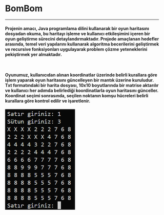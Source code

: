 <h1>BomBom</h1>
<hr>
<h4><p>Projenin amacı, Java programlama dilini kullanarak bir oyun haritasını dosyadan okuma, bu 
haritayı işleme ve kullanıcı etkileşimini içeren bir oyun geliştirme sürecini 
detaylandırmaktadır. Projede amaçlanan hedefler arasında, temel veri yapılarını kullanarak 
algoritma becerilerini geliştirmek ve recursive fonksiyonları uygulayarak problem çözme 
yeteneklerini pekiştirmek yer almaktadır.</p><br></h4>
<h4><p>Oyunumuz, kullanıcıdan alınan koordinatlar 
üzerinde belirli kurallara göre işlem yaparak oyun haritasını güncelleyen bir mantık üzerine 
kuruludur. Txt formatındaki bir harita dosyası, 10x10 boyutlarında bir matrise aktarılır ve 
kullanıcı her adımda belirlediği koordinatlarla oyun haritasını günceller. Koordinat seçimi 
sonrasında, seçilen noktanın komşu hücreleri belirli kurallara göre kontrol edilir ve 
işaretlenir.</p></h4>
<img style="center" src="https://github.com/Furk4n3nes/Java-BomBom/blob/main/example.png" alt="alt text" >

